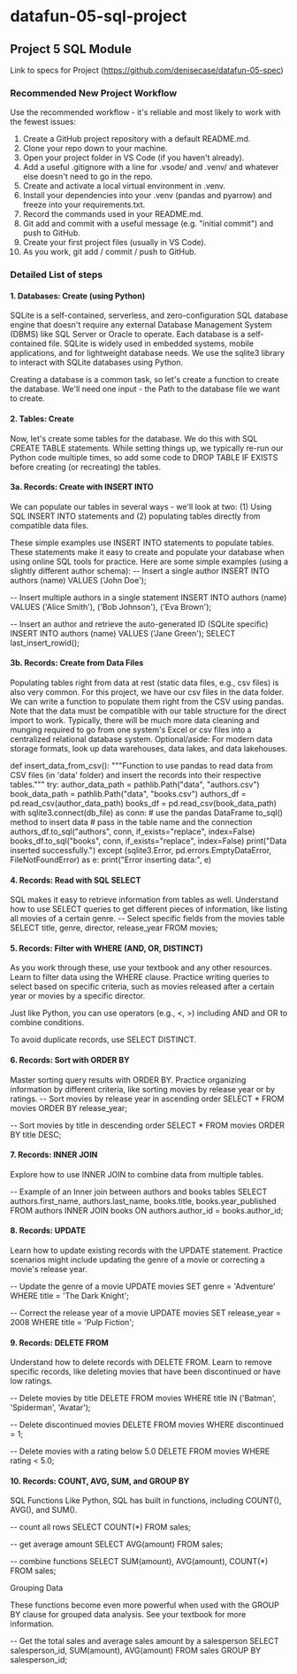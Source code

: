 # datafun-05-sql-project

## **Project 5 SQL Module**

Link to specs for Project (<https://github.com/denisecase/datafun-05-spec>)  

### **Recommended New Project Workflow**

Use the recommended workflow - it's reliable and most likely to work with the fewest issues:

1. Create a GitHub project repository with a default README.md.
2. Clone your repo down to your machine.
3. Open your project folder in VS Code (if you haven't already).
4. Add a useful .gitignore with a line for .vsode/ and .venv/ and whatever else doesn't need to go in the repo.
5. Create and activate a local virtual environment in .venv.
6. Install your dependencies into your .venv (pandas and pyarrow) and freeze into your requirements.txt.
7. Record the commands used in your README.md.
8. Git add and commit with a useful message (e.g. "initial commit") and push to GitHub.
9. Create your first project files (usually in VS Code).
10. As you work, git add / commit / push to GitHub.

### Detailed List of steps
#### 1. Databases: Create (using Python)

SQLite is a self-contained, serverless, and zero-configuration SQL database engine that doesn't require any external Database Management System (DBMS) like SQL Server or Oracle to operate. Each database is a self-contained file. SQLite is widely used in embedded systems, mobile applications, and for lightweight database needs. We use the sqlite3 library to interact with SQLite databases using Python. 

Creating a database is a common task, so let's create a function to create the database. We'll need one input - the Path to the database file we want to create. 

#### 2. Tables: Create
Now, let's create some tables for the database. We do this with SQL CREATE TABLE statements. While setting things up, we typically re-run our Python code multiple times, so add some code to DROP TABLE IF EXISTS before creating (or recreating) the tables.

#### 3a. Records: Create with INSERT INTO
We can populate our tables in several ways - we'll look at two: (1) Using SQL INSERT INTO statements and (2) populating tables directly from compatible data files.

These simple examples use INSERT INTO statements to populate tables. These statements make it easy to create and populate your database when using online SQL tools for practice. Here are some simple examples (using a slightly different author schema):
-- Insert a single author
INSERT INTO authors (name) VALUES ('John Doe');

-- Insert multiple authors in a single statement
INSERT INTO authors (name) VALUES ('Alice Smith'), ('Bob Johnson'), ('Eva Brown');

-- Insert an author and retrieve the auto-generated ID (SQLite specific)
INSERT INTO authors (name) VALUES ('Jane Green');
SELECT last_insert_rowid();

#### 3b. Records: Create from Data Files
Populating tables right from data at rest (static data files, e.g., csv files) is also very common. For this project, we have our csv files in the data folder. We can write a function to populate them right from the CSV using pandas.  Note that the data must be compatible with our table structure for the direct import to work. Typically, there will be much more data cleaning and munging required to go from one system's Excel or csv files into a centralized relational database system. Optional/aside: For modern data storage formats, look up data warehouses, data lakes, and data lakehouses. 

def insert_data_from_csv():
    """Function to use pandas to read data from CSV files (in 'data' folder)
    and insert the records into their respective tables."""
    try:
        author_data_path = pathlib.Path("data", "authors.csv")
        book_data_path = pathlib.Path("data", "books.csv")
        authors_df = pd.read_csv(author_data_path)
        books_df = pd.read_csv(book_data_path)
        with sqlite3.connect(db_file) as conn:
            # use the pandas DataFrame to_sql() method to insert data
            # pass in the table name and the connection
            authors_df.to_sql("authors", conn, if_exists="replace", index=False)
            books_df.to_sql("books", conn, if_exists="replace", index=False)
            print("Data inserted successfully.")
    except (sqlite3.Error, pd.errors.EmptyDataError, FileNotFoundError) as e:
        print("Error inserting data:", e)

#### 4. Records: Read with SQL SELECT
SQL makes it easy to retrieve information from tables as well. Understand how to use SELECT queries to get different pieces of information, like listing all movies of a certain genre.
-- Select specific fields from the movies table
SELECT title, genre, director, release_year
FROM movies;

#### 5. Records: Filter with WHERE (AND, OR, DISTINCT)
As you work through these, use your textbook and any other resources. Learn to filter data using the WHERE clause. Practice writing queries to select based on specific criteria, such as movies released after a certain year or movies by a specific director.

Just like Python, you can use operators (e.g., <, >) including AND and OR to combine conditions.

To avoid duplicate records, use SELECT DISTINCT.

#### 6. Records: Sort with ORDER BY
Master sorting query results with ORDER BY. Practice organizing information by different criteria, like sorting movies by release year or by ratings. 
-- Sort movies by release year in ascending order
SELECT * FROM movies ORDER BY release_year;

-- Sort movies by title in descending order
SELECT * FROM movies ORDER BY title DESC;

#### 7. Records: INNER JOIN
Explore how to use INNER JOIN to combine data from multiple tables. 

-- Example of an Inner join between authors and books tables
SELECT authors.first_name, authors.last_name, books.title, books.year_published
FROM authors
INNER JOIN books ON authors.author_id = books.author_id;

#### 8. Records: UPDATE
Learn how to update existing records with the UPDATE statement. Practice scenarios might include updating the genre of a movie or correcting a movie's release year.

-- Update the genre of a movie
UPDATE movies
SET genre = 'Adventure'
WHERE title = 'The Dark Knight';

-- Correct the release year of a movie
UPDATE movies
SET release_year = 2008
WHERE title = 'Pulp Fiction';

#### 9. Records: DELETE FROM
Understand how to delete records with DELETE FROM. Learn to remove specific records, like deleting movies that have been discontinued or have low ratings.

 

-- Delete movies by title
DELETE FROM movies WHERE title IN ('Batman', 'Spiderman', 'Avatar');

-- Delete discontinued movies
DELETE FROM movies WHERE discontinued = 1;

-- Delete movies with a rating below 5.0
DELETE FROM movies WHERE rating < 5.0;

#### 10. Records: COUNT, AVG, SUM, and GROUP BY 
SQL Functions
Like Python, SQL has built in functions, including COUNT(), AVG(), and SUM(). 

 

-- count all rows
SELECT COUNT(*) FROM sales;
 

-- get average amount
SELECT AVG(amount) FROM sales;
 

-- combine functions
SELECT SUM(amount), AVG(amount), COUNT(*) FROM sales;
 

Grouping Data

These functions become even more powerful when used with the GROUP BY clause for grouped data analysis. See your textbook for more information. 


-- Get the total sales and average sales amount by a salesperson
SELECT salesperson_id, SUM(amount), AVG(amount) 
FROM sales 
GROUP BY salesperson_id;

